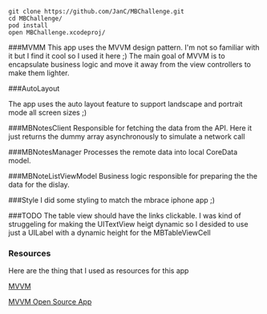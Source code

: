 ```
git clone https://github.com/JanC/MBChallenge.git
cd MBChallenge/
pod install
open MBChallenge.xcodeproj/
```


###MVMM
This app uses the MVVM design pattern. I'm not so familiar with it but I find it cool so I used it here ;) The main goal of MVVM is to encapsulate business logic and move it away from the view controllers to make them lighter.

###AutoLayout

The app uses the auto layout feature to support landscape and portrait mode all screen sizes ;)


###MBNotesClient
Responsible for fetching the data from the API. Here it just returns the dummy array asynchronously to simulate a network call

###MBNotesManager
Processes the remote data into local CoreData model.

###MBNoteListViewModel
Business logic responsible for preparing the the data for the dislay. 

###Style
I did some styling to match the mbrace iphone app ;)

###TODO
The table view should have the links clickable. I was kind of struggeling for making the UITextView heigt dynamic so I desided to use just a UILabel with a dynamic height for the MBTableViewCell

### Resources
Here are the thing that I used as resources for this app

[MVVM](http://www.teehanlax.com/blog/model-view-viewmodel-for-ios/)

[MVVM Open Source App](https://github.com/AshFurrow/C-41)






